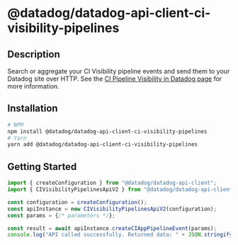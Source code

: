 # @datadog/datadog-api-client-ci-visibility-pipelines

## Description

Search or aggregate your CI Visibility pipeline events and send them to your Datadog site over HTTP. See the [CI Pipeline Visibility in Datadog page](https://docs.datadoghq.com/continuous_integration/pipelines/) for more information.

## Installation

```sh
# NPM
npm install @datadog/datadog-api-client-ci-visibility-pipelines
# Yarn
yarn add @datadog/datadog-api-client-ci-visibility-pipelines
```

## Getting Started
```ts
import { createConfiguration } from "@datadog/datadog-api-client";
import { CIVisibilityPipelinesApiV2 } from "@datadog/datadog-api-client-ci-visibility-pipelines";

const configuration = createConfiguration();
const apiInstance = new CIVisibilityPipelinesApiV2(configuration);
const params = {/* parameters */};

const result = await apiInstance.createCIAppPipelineEvent(params);
console.log("API called successfully. Returned data: " + JSON.stringify(result));
```